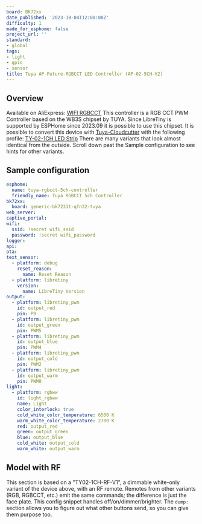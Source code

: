 ```yaml
---
board: BK72xx
date_published: '2023-10-04T12:00:00Z'
difficulty: 1
made_for_esphome: false
project_url: ''
standard:
- global
tags:
- light
- gpio
- sensor
title: Tuya AP-Future-RGBCCT LED Controller (AP-02-5CH-V2)
---
```


## Overview

Available on AliExpress: [WIFI RGBCCT](https://aliexpress.com/item/1005005724297417.html)
This controller is a RGB CCT PWM Controller based on the WB3S chipset by TUYA.
Since LibreTiny is supported by ESPHome since 2023.09 it is possible to use this chipset.
It is possible to convert this device with [Tuya-Cloudcutter](https://github.com/tuya-cloudcutter/tuya-cloudcutter) with the following profile:
[TY-02-1CH LED Strip](https://github.com/tuya-cloudcutter/tuya-cloudcutter.github.io/blob/master/devices/tuya-generic-ty-02-1ch-led-strip.json)
There are many variants that look almost identical from the outside. Scroll down past the Sample configuration to see hints for other variants.

## Sample configuration

``` yaml
esphome:
  name: tuya-rgbcct-5ch-controller
  friendly_name: Tuya RGBCCT 5ch Controller
bk72xx:
  board: generic-bk7231t-qfn32-tuya
web_server:
captive_portal:
wifi:
  ssid: !secret wifi_ssid
  password: !secret wifi_password
logger:
api:
ota:
text_sensor:
  - platform: debug
    reset_reason:
      name: Reset Reason
  - platform: libretiny
    version:
      name: LibreTiny Version
output:
  - platform: libretiny_pwm
    id: output_red
    pin: P9
  - platform: libretiny_pwm
    id: output_green
    pin: PWM5
  - platform: libretiny_pwm
    id: output_blue
    pin: PWM4
  - platform: libretiny_pwm
    id: output_cold
    pin: PWM2
  - platform: libretiny_pwm
    id: output_warm
    pin: PWM0
light:
  - platform: rgbww
    id: light_rgbww
    name: Light
    color_interlock: true
    cold_white_color_temperature: 6500 K
    warm_white_color_temperature: 2700 K
    red: output_red
    green: output_green
    blue: output_blue
    cold_white: output_cold
    warm_white: output_warm
```

## Model with RF

This section is based on a "TY02-1CH-RF-V1", a dimmable white-only variant of the device above, with an RF remote.
Remotes from other variants (RGB, RGBCCT, etc.) emit the same commands; the difference is just the face plate.
This config snippet handles off/on/dimmer/brighter.
The `dump:` section allows you to figure out what other buttons send, so you can give them purpose too.